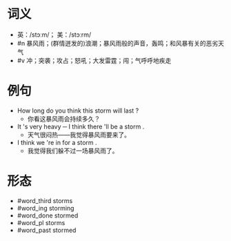 # 词义
- 英：/stɔːm/； 美：/stɔːrm/
- #n 暴风雨；(群情迸发的)浪潮；暴风雨般的声音，轰鸣；和风暴有关的恶劣天气
- #v 冲；突袭；攻占；怒吼；大发雷霆；闯；气呼呼地疾走
# 例句
- How long do you think this storm will last ?
	- 你看这暴风雨会持续多久？
- It 's very heavy ─ I think there 'll be a storm .
	- 天气很闷热——我觉得暴风雨要来了。
- I think we 're in for a storm .
	- 我觉得我们躲不过一场暴风雨了。
# 形态
- #word_third storms
- #word_ing storming
- #word_done stormed
- #word_pl storms
- #word_past stormed
